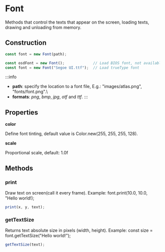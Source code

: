 # Font

Methods that control the texts that appear on the screen, loading texts, drawing and unloading from memory.

## Construction

```js
const font = new Font(path); 
```

```js
const osdFont = new Font();             // Load BIOS font, not available for all console models  
const font = new Font("Segoe UI.ttf");  // Load trueType font 
``` 

:::info
- **path**: specify the location to a font file, E.g.: "images/atlas.png", "fonts/font.png".\
- **formats**: *png*, *bmp*, *jpg*, *otf* and *ttf*.
:::

## Properties

**color**

Define font tinting, default value is Color.new(255, 255, 255, 128).

**scale**

Proportional scale, default: 1.0f

## Methods

### print

Draw text on screen(call it every frame). Example: font.print(10.0, 10.0, "Hello world!);

```js
print(x, y, text);
```

### getTextSize

Returns text absolute size in pixels (width, height). Example: const size = font.getTextSize("Hello world!");

```js
getTextSize(text);
```